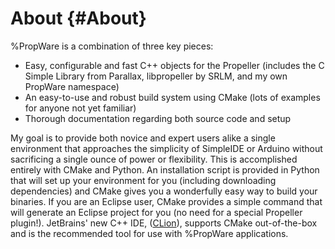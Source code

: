 About {#About}
=====

%PropWare is a combination of three key pieces:
* Easy, configurable and fast C++ objects for the Propeller (includes the C Simple Library from Parallax, libpropeller 
  by SRLM, and my own PropWare namespace)
* An easy-to-use and robust build system using CMake (lots of examples for anyone not yet familiar)
* Thorough documentation regarding both source code and setup

My goal is to provide both novice and expert users alike a single environment that approaches the simplicity of 
SimpleIDE or Arduino without sacrificing a single ounce of power or flexibility. This is accomplished entirely with 
CMake and Python. An installation script is provided in Python that will set up your environment for you (including 
downloading dependencies) and CMake gives you a wonderfully easy way to build your binaries. If you are an Eclipse 
user, CMake provides a simple command that will generate an Eclipse project for you (no need for a special Propeller 
plugin!). JetBrains' new C++ IDE, ([CLion](http://www.jetbrains.com/clion/)), supports CMake out-of-the-box and is 
the recommended tool for use with %PropWare applications.
